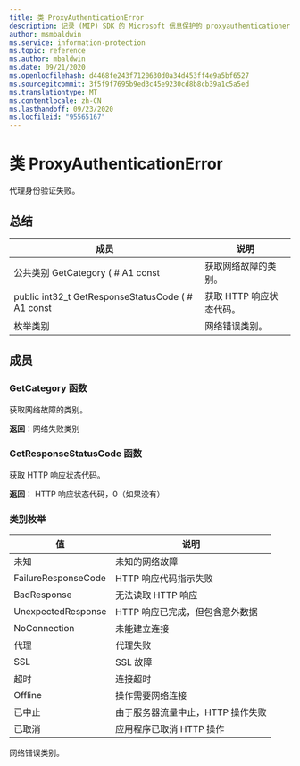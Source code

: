 ```yaml
---
title: 类 ProxyAuthenticationError
description: 记录 (MIP) SDK 的 Microsoft 信息保护的 proxyauthenticationerror：：未定义的类。
author: msmbaldwin
ms.service: information-protection
ms.topic: reference
ms.author: mbaldwin
ms.date: 09/21/2020
ms.openlocfilehash: d4468fe243f7120630d0a34d453ff4e9a5bf6527
ms.sourcegitcommit: 3f5f9f7695b9ed3c45e9230cd8b8cb39a1c5a5ed
ms.translationtype: MT
ms.contentlocale: zh-CN
ms.lasthandoff: 09/23/2020
ms.locfileid: "95565167"
---
```

# <a name="class-proxyauthenticationerror"></a>类 ProxyAuthenticationError 
代理身份验证失败。
  
## <a name="summary"></a>总结
 成员                        | 说明                                
--------------------------------|---------------------------------------------
公共类别 GetCategory ( # A1 const  |  获取网络故障的类别。
public int32_t GetResponseStatusCode ( # A1 const  |  获取 HTTP 响应状态代码。
枚举类别  |  网络错误类别。
  
## <a name="members"></a>成员
  
### <a name="getcategory-function"></a>GetCategory 函数
获取网络故障的类别。

  
**返回**：网络失败类别
  
### <a name="getresponsestatuscode-function"></a>GetResponseStatusCode 函数
获取 HTTP 响应状态代码。

  
**返回**： HTTP 响应状态代码，0（如果没有）
  
### <a name="category-enum"></a>类别枚举

 值                         | 说明                                
--------------------------------|---------------------------------------------
未知            | 未知的网络故障
FailureResponseCode            | HTTP 响应代码指示失败
BadResponse            | 无法读取 HTTP 响应
UnexpectedResponse            | HTTP 响应已完成，但包含意外数据
NoConnection            | 未能建立连接
代理            | 代理失败
SSL            | SSL 故障
超时            | 连接超时
Offline            | 操作需要网络连接
已中止            | 由于服务器流量中止，HTTP 操作失败
已取消            | 应用程序已取消 HTTP 操作

网络错误类别。